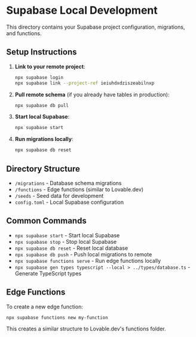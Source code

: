 # Supabase Local Development

This directory contains your Supabase project configuration, migrations, and functions.

## Setup Instructions

1. **Link to your remote project**:
   ```bash
   npx supabase login
   npx supabase link --project-ref ieiuhdxdziszeabilnxp
   ```

2. **Pull remote schema** (if you already have tables in production):
   ```bash
   npx supabase db pull
   ```

3. **Start local Supabase**:
   ```bash
   npx supabase start
   ```

4. **Run migrations locally**:
   ```bash
   npx supabase db reset
   ```

## Directory Structure

- `/migrations` - Database schema migrations
- `/functions` - Edge functions (similar to Lovable.dev)
- `/seeds` - Seed data for development
- `config.toml` - Local Supabase configuration

## Common Commands

- `npx supabase start` - Start local Supabase
- `npx supabase stop` - Stop local Supabase
- `npx supabase db reset` - Reset local database
- `npx supabase db push` - Push local migrations to remote
- `npx supabase functions serve` - Run edge functions locally
- `npx supabase gen types typescript --local > ../types/database.ts` - Generate TypeScript types

## Edge Functions

To create a new edge function:
```bash
npx supabase functions new my-function
```

This creates a similar structure to Lovable.dev's functions folder.